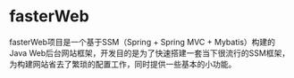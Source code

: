 # fasterWeb

fasterWeb项目是一个基于SSM（Spring + Spring MVC + Mybatis）构建的Java Web后台网站框架，开发目的是为了快速搭建一套当下很流行的SSM框架，为构建网站省去了繁琐的配置工作，同时提供一些基本的小功能。
